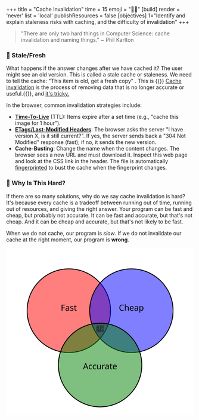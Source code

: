 +++
title = "Cache Invalidation"
time = 15
emoji = "⛓️‍💥"
[build]
  render = 'never'
  list = 'local'
  publishResources = false
[objectives]
    1="Identify and explain staleness risks with caching, and the difficulty of invalidation"
+++


> "There are only two hard things in Computer Science: cache invalidation and naming things." ~ Phil Karlton

### 🍣 Stale/Fresh

What happens if the answer changes after we have cached it? The user might see an old version. This is called a stale cache or staleness. We need to tell the cache: "This item is old, get a fresh copy" . This is {{<tooltip title="cache invalidation">}}
[Cache invalidation](https://redis.io/glossary/cache-invalidation/) is the process of removing data that is no longer accurate or useful.{{</tooltip>}}, and [it's tricky.](https://shouldiblamecaching.com/)

In the browser, common invalidation strategies include:

- **[Time-To-Live](https://developer.mozilla.org/en-US/docs/Glossary/TTL)** (TTL): Items expire after a set time (e.g., "cache this image for 1 hour"). 
- **[ETags/Last-Modified Headers](https://developer.mozilla.org/en-US/docs/Web/HTTP/Reference/Headers/Last-Modified)**: The browser asks the server "I have version X, is it still current?". If yes, the server sends back a "304 Not Modified" response (fast); if no, it sends the new version.
- **Cache-Busting**: Change the name when the content changes. The browser sees a new URL and must download it. Inspect this web page and look at the CSS link in the header. The file is automatically [fingerprinted](https://gohugo.io/hugo-pipes/fingerprint/) to bust the cache when the fingerprint changes.

### 🤔 Why Is This Hard?

If there are so many solutions, why do we say cache invalidation is hard? It's because every cache is a tradeoff between running out of time, running out of resources, and giving the right answer. Your program can be fast and cheap, but probably not accurate. It can be fast and accurate, but that's not cheap. And it can be cheap and accurate, but that's not likely to be fast. 

When we do not cache, our program is _slow_. If we do not invalidate our cache at the right moment, our program is **wrong**. 

![Venn diagram showing three overlapping circles: fast, cheap, and accurate](venn.svg)


